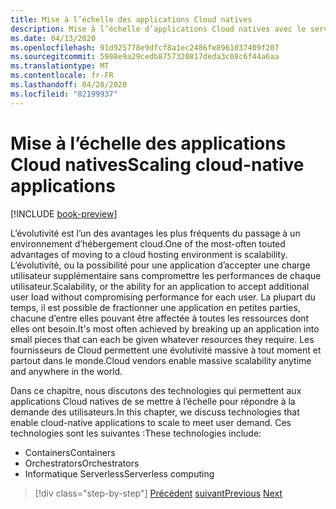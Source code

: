 ```yaml
---
title: Mise à l’échelle des applications Cloud natives
description: Mise à l’échelle d’applications Cloud natives avec le service Azure Kubernetes et Azure Functions pour répondre à la demande des utilisateurs de manière rentable.
ms.date: 04/13/2020
ms.openlocfilehash: 91d925778e9dfcf8a1ec2486fe8961037409f207
ms.sourcegitcommit: 5988e9a29cedb8757320817deda3c08c6f44a6aa
ms.translationtype: MT
ms.contentlocale: fr-FR
ms.lasthandoff: 04/28/2020
ms.locfileid: "82199937"
---
```

# <a name="scaling-cloud-native-applications"></a><span data-ttu-id="0ca3d-103">Mise à l’échelle des applications Cloud natives</span><span class="sxs-lookup"><span data-stu-id="0ca3d-103">Scaling cloud-native applications</span></span>

[!INCLUDE [book-preview](../../../includes/book-preview.md)]

<span data-ttu-id="0ca3d-104">L’évolutivité est l’un des avantages les plus fréquents du passage à un environnement d’hébergement cloud.</span><span class="sxs-lookup"><span data-stu-id="0ca3d-104">One of the most-often touted advantages of moving to a cloud hosting environment is scalability.</span></span> <span data-ttu-id="0ca3d-105">L’évolutivité, ou la possibilité pour une application d’accepter une charge utilisateur supplémentaire sans compromettre les performances de chaque utilisateur.</span><span class="sxs-lookup"><span data-stu-id="0ca3d-105">Scalability, or the ability for an application to accept additional user load without compromising performance for each user.</span></span> <span data-ttu-id="0ca3d-106">La plupart du temps, il est possible de fractionner une application en petites parties, chacune d’entre elles pouvant être affectée à toutes les ressources dont elles ont besoin.</span><span class="sxs-lookup"><span data-stu-id="0ca3d-106">It's most often achieved by breaking up an application into small pieces that can each be given whatever resources they require.</span></span> <span data-ttu-id="0ca3d-107">Les fournisseurs de Cloud permettent une évolutivité massive à tout moment et partout dans le monde.</span><span class="sxs-lookup"><span data-stu-id="0ca3d-107">Cloud vendors enable massive scalability anytime and anywhere in the world.</span></span>

 <span data-ttu-id="0ca3d-108">Dans ce chapitre, nous discutons des technologies qui permettent aux applications Cloud natives de se mettre à l’échelle pour répondre à la demande des utilisateurs.</span><span class="sxs-lookup"><span data-stu-id="0ca3d-108">In this chapter, we discuss technologies that enable cloud-native applications to scale to meet user demand.</span></span> <span data-ttu-id="0ca3d-109">Ces technologies sont les suivantes :</span><span class="sxs-lookup"><span data-stu-id="0ca3d-109">These technologies include:</span></span>

- <span data-ttu-id="0ca3d-110">Containers</span><span class="sxs-lookup"><span data-stu-id="0ca3d-110">Containers</span></span>
- <span data-ttu-id="0ca3d-111">Orchestrators</span><span class="sxs-lookup"><span data-stu-id="0ca3d-111">Orchestrators</span></span>
- <span data-ttu-id="0ca3d-112">Informatique Serverless</span><span class="sxs-lookup"><span data-stu-id="0ca3d-112">Serverless computing</span></span>

>[!div class="step-by-step"]
><span data-ttu-id="0ca3d-113">[Précédent](centralized-configuration.md)
>[suivant](leverage-containers-orchestrators.md)</span><span class="sxs-lookup"><span data-stu-id="0ca3d-113">[Previous](centralized-configuration.md)
[Next](leverage-containers-orchestrators.md)</span></span>
